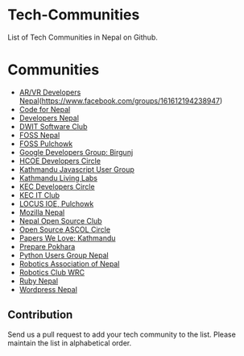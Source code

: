 # Tech-Communities
List of Tech Communities in Nepal on Github.

# Communities

- [AR/VR Developers Nepal](https://github.com/vrnepal)(https://www.facebook.com/groups/161612194238947)
- [Code for Nepal](https://github.com/codefornepalorg)
- [Developers Nepal](https://github.com/developers-nepal)
- [DWIT Software Club](https://github.com/softwareclub)
- [FOSS Nepal](https://github.com/foss-np)
- [FOSS Pulchowk](https://github.com/FossPulchowk)
- [Google Developers Group: Birgunj](https://github.com/gdgbirgunj)
- [HCOE Developers Circle](https://github.com/hcoedevcircle)
- [Kathmandu Javascript User Group](https://github.com/developers-nepal/ktmjs)
- [Kathmandu Living Labs](https://github.com/KathmanduLivingLabs) 
- [KEC Developers Circle](https://github.com/kec-developers-circle)
- [KEC IT Club](https://github.com/kec-it-club)
- [LOCUS IOE, Pulchowk](https://github.com/locus-ioe)
- [Mozilla Nepal](https://github.com/moz-np)
- [Nepal Open Source Club](https://github.com/openosk)
- [Open Source ASCOL Circle](https://github.com/OSAC)
- [Papers We Love: Kathmandu](https://github.com/papers-we-love/kathmandu)
- [Prepare Pokhara](https://github.com/PreparePokhara)
- [Python Users Group Nepal](https://github.com/PythonNepal)
- [Robotics Association of Nepal](https://facebook.com/groups/nepal.ran)
- [Robotics Club WRC](https://github.com/wrcrobo)
- [Ruby Nepal](https://github.com/RubyNepal)
- [Wordpress Nepal](https://github.com/wpnepal)


## Contribution
Send us a pull request to add your tech community to the list. Please maintain the list in alphabetical order.
